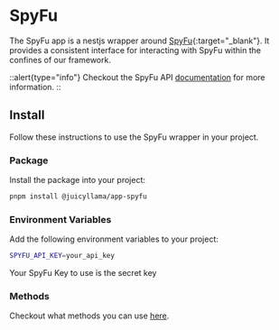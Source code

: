 # SpyFu

The SpyFu app is a nestjs wrapper around [SpyFu](https://www.spyfu.com){:target="_blank"}. It provides a consistent interface for interacting with SpyFu within the confines of our framework.

::alert{type="info"}
Checkout the SpyFu API [documentation](https://www.spyfu.com/api/v2) for more information.
::

## Install

Follow these instructions to use the SpyFu wrapper in your project.

### Package

Install the package into your project:

```bash
pnpm install @juicyllama/app-spyfu
```

### Environment Variables

Add the following environment variables to your project:

```bash
SPYFU_API_KEY=your_api_key
```

Your SpyFu Key to use is the secret key

### Methods

Checkout what methods you can use [here](../apps/spyfu/methods/README.md).